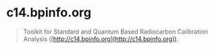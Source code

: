 # c14.bpinfo.org

> Toolkit for Standard and Quantum Based Radiocarbon Calibration Analysis ([http://c14.bpinfo.org](http://c14.bpinfo.org)).

